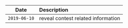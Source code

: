Date         |Description
-------------|:----------------------------
`2019-06-10` | reveal contest related information
